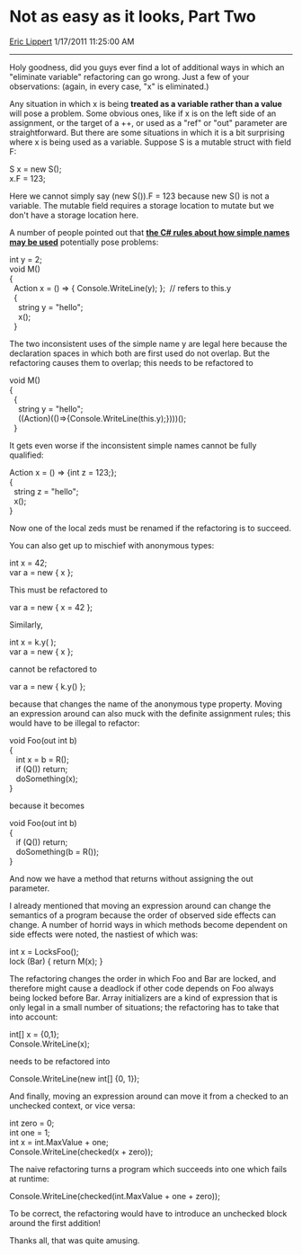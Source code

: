 # Not as easy as it looks, Part Two

[Eric Lippert](https://social.msdn.microsoft.com/profile/Eric%20Lippert) 1/17/2011 11:25:00 AM

-----

Holy goodness, did you guys ever find a lot of additional ways in which an "eliminate variable" refactoring can go wrong. Just a few of your observations: (again, in every case, "x" is eliminated.)

Any situation in which x is being **treated as a variable rather than a value** will pose a problem. Some obvious ones, like if x is on the left side of an assignment, or the target of a ++, or used as a "ref" or "out" parameter are straightforward. But there are some situations in which it is a bit surprising where x is being used as a variable. Suppose S is a mutable struct with field F:

 

S x = new S();  
x.F = 123;

Here we cannot simply say (new S()).F = 123 because new S() is not a variable. The mutable field requires a storage location to mutate but we don't have a storage location here.

A number of people pointed out that **[the C\# rules about how simple names may be used](http://blogs.msdn.com/b/ericlippert/archive/tags/simple+names/)** potentially pose problems:

 

int y = 2;  
void M()  
{  
  Action x = () =\> { Console.WriteLine(y); };  // refers to this.y  
  {  
    string y = "hello";  
    x();  
  }

The two inconsistent uses of the simple name y are legal here because the declaration spaces in which both are first used do not overlap. But the refactoring causes them to overlap; this needs to be refactored to

 

void M()  
{  
  {  
    string y = "hello";  
    ((Action)(()=\>{Console.WriteLine(this.y);})))();  
  }

It gets even worse if the inconsistent simple names cannot be fully qualified:

 

Action x = () =\> {int z = 123;};  
{  
  string z = "hello";  
  x();  
}

Now one of the local zeds must be renamed if the refactoring is to succeed.

You can also get up to mischief with anonymous types:

 

int x = 42;  
var a = new { x };

This must be refactored to

 

var a = new { x = 42 };

Similarly,

 

int x = k.y( );  
var a = new { x };

cannot be refactored to  

var a = new { k.y() };

because that changes the name of the anonymous type property. Moving an expression around can also muck with the definite assignment rules; this would have to be illegal to refactor:  

void Foo(out int b)  
{  
   int x = b = R();  
   if (Q()) return;  
   doSomething(x);  
}

because it becomes

 

void Foo(out int b)  
{  
   if (Q()) return;  
   doSomething(b = R());  
}

And now we have a method that returns without assigning the out parameter.

I already mentioned that moving an expression around can change the semantics of a program because the order of observed side effects can change. A number of horrid ways in which methods become dependent on side effects were noted, the nastiest of which was:

 

int x = LocksFoo();  
lock (Bar) { return M(x); }

The refactoring changes the order in which Foo and Bar are locked, and therefore might cause a deadlock if other code depends on Foo always being locked before Bar. Array initializers are a kind of expression that is only legal in a small number of situations; the refactoring has to take that into account:  

int\[\] x = {0,1};  
Console.WriteLine(x);

needs to be refactored into  

Console.WriteLine(new int\[\] {0, 1});

And finally, moving an expression around can move it from a checked to an unchecked context, or vice versa:  

int zero = 0;  
int one = 1;  
int x = int.MaxValue + one;  
Console.WriteLine(checked(x + zero));

The naive refactoring turns a program which succeeds into one which fails at runtime:

 

Console.WriteLine(checked(int.MaxValue + one + zero));

To be correct, the refactoring would have to introduce an unchecked block around the first addition\!

Thanks all, that was quite amusing.


